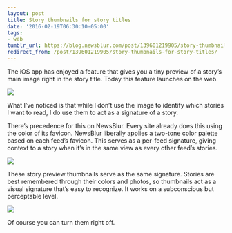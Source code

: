 ```yaml
---
layout: post
title: Story thumbnails for story titles
date: '2016-02-19T06:30:10-05:00'
tags:
- web
tumblr_url: https://blog.newsblur.com/post/139601219905/story-thumbnails-for-story-titles
redirect_from: /post/139601219905/story-thumbnails-for-story-titles/
---
```

The iOS app has enjoyed a feature that gives you a tiny preview of a story’s main image right in the story title. Today this feature launches on the web.

![](http://static.newsblur.com.s3.amazonaws.com/blog/inline_images.png)

What I’ve noticed is that while I don’t use the image to identify which stories I want to read, I do use them to act as a signature of a story.

There’s precedence for this on NewsBlur. Every site already does this using the color of its favicon. NewsBlur liberally applies a two-tone color palette based on each feed’s favicon. This serves as a per-feed signature, giving context to a story when it’s in the same view as every other feed’s stories.

![](http://static.newsblur.com.s3.amazonaws.com/blog/inline_images_left.png)

These story preview thumbnails serve as the same signature. Stories are best remembered through their colors and photos, so thumbnails act as a visual signature that’s easy to recognize. It works on a subconscious but perceptable level.

![](http://static.newsblur.com.s3.amazonaws.com/blog/inline_images_pref.png)

Of course you can turn them right off.

